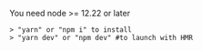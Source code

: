 You need node >= 12.22 or later

    > "yarn" or "npm i" to install
    > "yarn dev" or "npm dev" #to launch with HMR
